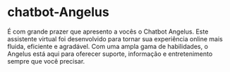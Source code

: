 # chatbot-Angelus
É com grande prazer que apresento a vocês o Chatbot Angelus. Este assistente virtual foi desenvolvido para tornar sua experiência online mais fluida, eficiente e agradável. Com uma ampla gama de habilidades, o Angelus está aqui para oferecer suporte, informação e entretenimento sempre que você precisar.
